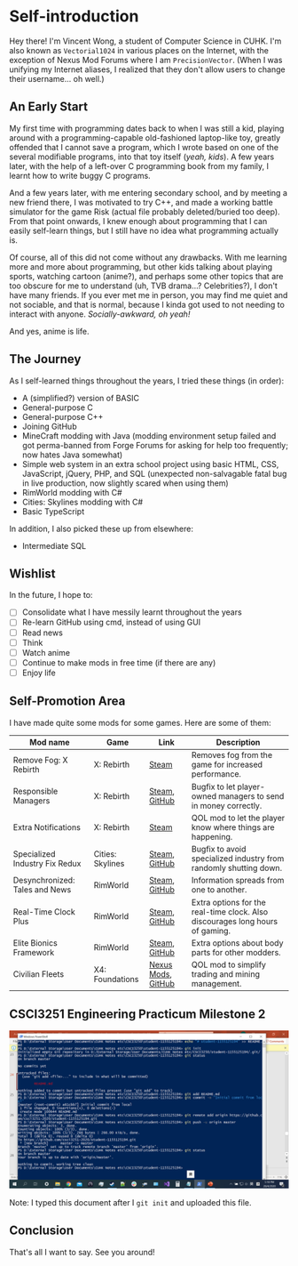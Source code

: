 # Self-introduction

Hey there! I'm Vincent Wong, a student of Computer Science in CUHK. I'm also known as `Vectorial1024` in various places on the Internet, with the exception of Nexus Mod Forums where I am `PrecisionVector`. (When I was unifying my Internet aliases, I realized that they don't allow users to change their username... oh well.)

## An Early Start

My first time with programming dates back to when I was still a kid, playing around with a programming-capable old-fashioned laptop-like toy, greatly offended that I cannot save a program, which I wrote based on one of the several modifiable programs, into that toy itself (*yeah, kids*). A few years later, with the help of a left-over C programming book from my family, I learnt how to write buggy C programs.

And a few years later, with me entering secondary school, and by meeting a new friend there, I was motivated to try C++, and made a working battle simulator for the game Risk (actual file probably deleted/buried too deep). From that point onwards, I knew enough about programming that I can easily self-learn things, but I still have no idea what programming actually is.

Of course, all of this did not come without any drawbacks. With me learning more and more about programming, but other kids talking about playing sports, watching cartoon (anime?), and perhaps some other topics that are too obscure for me to understand (uh, TVB drama...? Celebrities?), I don't have many friends. If you ever met me in person, you may find me quiet and not sociable, and that is normal, because I kinda got used to not needing to interact with anyone. *Socially-awkward, oh yeah!*

And yes, anime is life.

## The Journey

As I self-learned things throughout the years, I tried these things (in order):

- A (simplified?) version of BASIC
- General-purpose C
- General-purpose C++
- Joining GitHub
- MineCraft modding with Java (modding environment setup failed and got perma-banned from Forge Forums for asking for help too frequently; now hates Java somewhat)
- Simple web system in an extra school project using basic HTML, CSS, JavaScript, jQuery, PHP, and SQL (unexpected non-salvagable fatal bug in live production, now slightly scared when using them)
- RimWorld modding with C#
- Cities: Skylines modding with C#
- Basic TypeScript

In addition, I also picked these up from elsewhere:

- Intermediate SQL

## Wishlist

In the future, I hope to:

- [ ] Consolidate what I have messily learnt throughout the years
- [ ] Re-learn GitHub using cmd, instead of using GUI
- [ ] Read news
- [ ] Think
- [ ] Watch anime
- [ ] Continue to make mods in free time (if there are any)
- [ ] Enjoy life

## Self-Promotion Area

I have made quite some mods for some games. Here are some of them:

| Mod name | Game | Link | Description |
| - | - | - | - |
| Remove Fog: X Rebirth | X: Rebirth | [Steam](https://steamcommunity.com/sharedfiles/filedetails/?id=1436262588) | Removes fog from the game for increased performance. |
| Responsible Managers | X: Rebirth | [Steam](https://steamcommunity.com/sharedfiles/filedetails/?id=1463410453), [GitHub](https://github.com/Vectorial1024/responsible_managers) | Bugfix to let player-owned managers to send in money correctly. |
| Extra Notifications | X: Rebirth | [Steam](https://steamcommunity.com/sharedfiles/filedetails/?id=1450838793) | QOL mod to let the player know where things are happening. |
| Specialized Industry Fix Redux | Cities: Skylines | [Steam](https://steamcommunity.com/sharedfiles/filedetails/?id=1553517176), [GitHub](https://github.com/Vectorial1024/SpecializedIndustryFixRedux) | Bugfix to avoid specialized industry from randomly shutting down. |
| Desynchronized: Tales and News | RimWorld | [Steam](https://steamcommunity.com/sharedfiles/filedetails/?id=1573233249), [GitHub](https://github.com/Vectorial1024/Desynchronized) | Information spreads from one to another. |
| Real-Time Clock Plus | RimWorld | [Steam](https://steamcommunity.com/sharedfiles/filedetails/?id=1649648654), [GitHub](https://github.com/Vectorial1024/RealTimeClockPlus) | Extra options for the real-time clock. Also discourages long hours of gaming. |
| Elite Bionics Framework | RimWorld | [Steam](https://steamcommunity.com/sharedfiles/filedetails/?id=1665403571), [GitHub](https://github.com/Vectorial1024/EliteBionicsFramework) | Extra options about body parts for other modders. |
| Civilian Fleets | X4: Foundations | [Nexus Mods](https://www.nexusmods.com/x4foundations/mods/335), [GitHub](https://github.com/Vectorial1024/v1024_civilian_fleets) | QOL mod to simplify trading and mining management. |

## CSCI3251 Engineering Practicum Milestone 2

![Git setup screenshot](https://github.com/csci3251-2020/student-1155125194/blob/master/gitsnap.png)

Note: I typed this document after I `git init` and uploaded this file.

## Conclusion

That's all I want to say. See you around!
